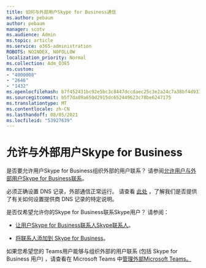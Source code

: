 ```yaml
---
title: 如何与外部用户Skype for Business通信
ms.author: pebaum
author: pebaum
manager: scotv
ms.audience: Admin
ms.topic: article
ms.service: o365-administration
ROBOTS: NOINDEX, NOFOLLOW
localization_priority: Normal
ms.collection: Adm_O365
ms.custom:
- "4000008"
- "2646"
- "1432"
ms.openlocfilehash: b7f452431bc92e5bc3c8447dccdaec25c3e2a24c7a38bf4d933d3f125e4d2d35
ms.sourcegitcommit: b5f7da89a650d2915dc652449623c78be6247175
ms.translationtype: MT
ms.contentlocale: zh-CN
ms.lasthandoff: 08/05/2021
ms.locfileid: "53927639"
---
```

# <a name="allow-external-communications-with-skype-for-business"></a>允许与外部用户Skype for Business 

是否要允许用户Skype for Business组织外部的用户联系？ 请参阅[允许用户与外部用户Skype for Business联系](https://docs.microsoft.com/skypeforbusiness/set-up-skype-for-business-online/allow-users-to-contact-external-skype-for-business-users)。

必须正确设置 DNS 记录，外部通信正常运行。 请查看 [此处](https://docs.microsoft.com/microsoft-365/admin/get-help-with-domains/set-up-your-domain-host-specific-instructions) ，了解我们是否提供了有关如何设置提供商 DNS 记录的特定说明。 

是否仅希望允许你的Skype for Business联系Skype用户？ 请参阅：

- [让用户Skype for Business联系人Skype联系人](https://docs.microsoft.com/skypeforbusiness/set-up-skype-for-business-online/let-skype-for-business-users-add-skype-contacts)。 

- [将联系人添加到 Skype for Business](https://support.office.com/article/add-a-contact-in-skype-for-business-89338023-2adf-4f5c-90b6-f8b6f72fadd1)。


如果您希望您的 Teams用户能够与组织外部的用户联系 (包括 Skype for Business 用户) ，请查看在 Microsoft Teams 中[管理外部Microsoft Teams。](https://docs.microsoft.com/microsoftteams/let-your-teams-users-communicate-with-other-people) 
